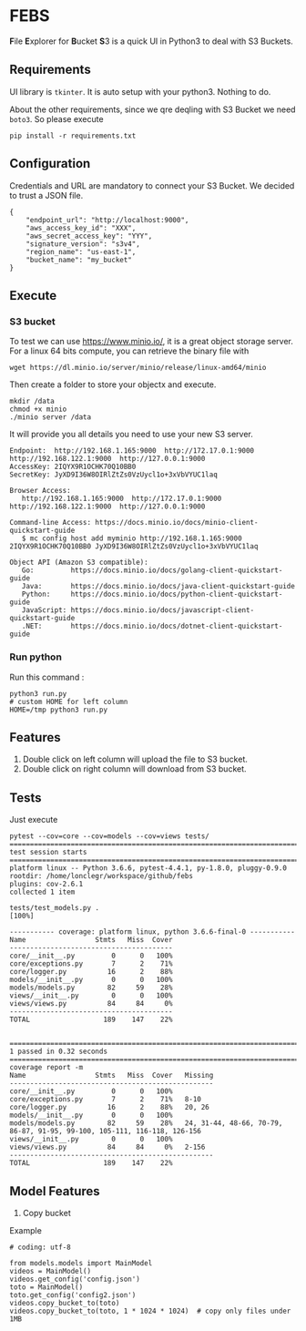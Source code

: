 # FEBS

**F**ile **E**xplorer for **B**ucket **S**3 is a quick UI in Python3 to deal with S3 Buckets.

## Requirements

UI library is `tkinter`. It is auto setup with your python3. Nothing to do.

About the other requirements, since we qre deqling with S3 Bucket we need `boto3`. So please execute

```
pip install -r requirements.txt
```

## Configuration

Credentials and URL are mandatory to connect your S3 Bucket.
We decided to trust a JSON file.

```
{
    "endpoint_url": "http://localhost:9000",
    "aws_access_key_id": "XXX",
    "aws_secret_access_key": "YYY",
    "signature_version": "s3v4",
    "region_name": "us-east-1",
    "bucket_name": "my_bucket"
}
```

## Execute

### S3 bucket

To test we can use https://www.minio.io/, it is a great object storage server.
For a linux 64 bits compute, you can retrieve the binary file with

```
wget https://dl.minio.io/server/minio/release/linux-amd64/minio
```

Then create a folder to store your objectx and execute.

```
mkdir /data
chmod +x minio
./minio server /data
```

It will provide you all details you need to use your new S3 server.

```
Endpoint:  http://192.168.1.165:9000  http://172.17.0.1:9000  http://192.168.122.1:9000  http://127.0.0.1:9000
AccessKey: 2IQYX9R1OCHK70Q10BB0
SecretKey: JyXD9I36W8OIRlZtZs0VzUycl1o+3xVbVYUC1laq

Browser Access:
   http://192.168.1.165:9000  http://172.17.0.1:9000  http://192.168.122.1:9000  http://127.0.0.1:9000

Command-line Access: https://docs.minio.io/docs/minio-client-quickstart-guide
   $ mc config host add myminio http://192.168.1.165:9000 2IQYX9R1OCHK70Q10BB0 JyXD9I36W8OIRlZtZs0VzUycl1o+3xVbVYUC1laq

Object API (Amazon S3 compatible):
   Go:         https://docs.minio.io/docs/golang-client-quickstart-guide
   Java:       https://docs.minio.io/docs/java-client-quickstart-guide
   Python:     https://docs.minio.io/docs/python-client-quickstart-guide
   JavaScript: https://docs.minio.io/docs/javascript-client-quickstart-guide
   .NET:       https://docs.minio.io/docs/dotnet-client-quickstart-guide
```

### Run python

Run this command :

```
python3 run.py
# custom HOME for left column
HOME=/tmp python3 run.py
```

## Features

1. Double click on left column will upload the file to S3 bucket.
2. Double click on right column will download from S3 bucket.

## Tests

Just execute

```
pytest --cov=core --cov=models --cov=views tests/
======================================================================================== test session starts =========================================================================================
platform linux -- Python 3.6.6, pytest-4.4.1, py-1.8.0, pluggy-0.9.0
rootdir: /home/lonclegr/workspace/github/febs
plugins: cov-2.6.1
collected 1 item

tests/test_models.py .                                                                                                                                                                         [100%]

----------- coverage: platform linux, python 3.6.6-final-0 -----------
Name                 Stmts   Miss  Cover
----------------------------------------
core/__init__.py         0      0   100%
core/exceptions.py       7      2    71%
core/logger.py          16      2    88%
models/__init__.py       0      0   100%
models/models.py        82     59    28%
views/__init__.py        0      0   100%
views/views.py          84     84     0%
----------------------------------------
TOTAL                  189    147    22%


====================================================================================== 1 passed in 0.32 seconds ======================================================================================
coverage report -m
Name                 Stmts   Miss  Cover   Missing
--------------------------------------------------
core/__init__.py         0      0   100%
core/exceptions.py       7      2    71%   8-10
core/logger.py          16      2    88%   20, 26
models/__init__.py       0      0   100%
models/models.py        82     59    28%   24, 31-44, 48-66, 70-79, 86-87, 91-95, 99-100, 105-111, 116-118, 126-156
views/__init__.py        0      0   100%
views/views.py          84     84     0%   2-156
--------------------------------------------------
TOTAL                  189    147    22%
```

## Model Features

1. Copy bucket

Example

```
# coding: utf-8

from models.models import MainModel
videos = MainModel()
videos.get_config('config.json')
toto = MainModel()
toto.get_config('config2.json')
videos.copy_bucket_to(toto)
videos.copy_bucket_to(toto, 1 * 1024 * 1024)  # copy only files under 1MB
```
